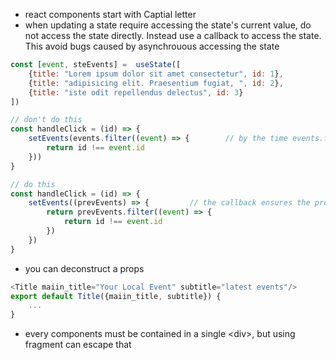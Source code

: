 - react components start with Captial letter
- when updating a state require accessing the state's current value, do not access the state directly. Instead use a callback to access the state. This avoid bugs caused by asynchrouous accessing the state
```js
const [event, steEvents] =  useState([
    {title: "Lorem ipsum dolor sit amet consectetur", id: 1},
    {title: "adipisicing elit. Praesentium fugiat, ", id: 2},
    {title: "iste odit repellendus delectus", id: 3}
])

// don't do this
const handleClick = (id) => {
    setEvents(events.filter((event) => {        // by the time events.filter() run the events container may have being different
        return id !== event.id
    }))
}

// do this
const handleClick = (id) => {
    setEvents((prevEvents) => {         // the callback ensures the prevEvents is up to date
        return prevEvents.filter((event) => {        
            return id !== event.id
        })
    })
}
```

- you can deconstruct a props
```js
<Title maiin_title="Your Local Event" subtitle="latest events"/>
export default Title({maiin_title, subtitle}) {
    ...
}
```

- every components must be contained in a single \<div>, but using fragment can escape that
